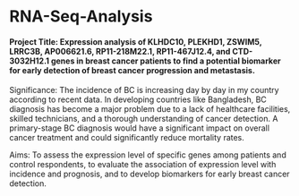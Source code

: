 # RNA-Seq-Analysis
#### Project Title: Expression analysis of KLHDC10, PLEKHD1, ZSWIM5, LRRC3B, AP006621.6, RP11-218M22.1, RP11-467J12.4, and CTD-3032H12.1 genes in breast cancer patients to find a potential biomarker for early detection of breast cancer progression and metastasis. 

Significance: The incidence of  BC is increasing day by day in my country according to recent data. In developing countries like Bangladesh, BC diagnosis has become a major problem due to a lack of healthcare facilities, skilled technicians, and a thorough understanding of cancer detection. A primary-stage BC diagnosis would have a significant impact on overall cancer treatment and could significantly reduce mortality rates. 

Aims: To assess the expression level of specific genes among patients and control respondents, to evaluate the association of expression level with incidence and prognosis, and to develop biomarkers for early breast cancer detection.
